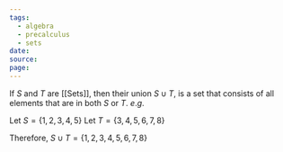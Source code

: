 ```yaml
---
tags:
  - algebra
  - precalculus
  - sets
date: 
source: 
page:
---
```

If $S$ and $T$ are [[Sets]], then their union $S \cup T$, is a set that consists of all elements that are in both $S$ or $T$. $e.g.$

Let $S = \{1, 2, 3, 4, 5\}$
Let $T= \{ 3, 4, 5, 6, 7, 8\}$

Therefore, $S\cup T = \{1, 2, 3, 4, 5 ,6, 7 ,8\}$
